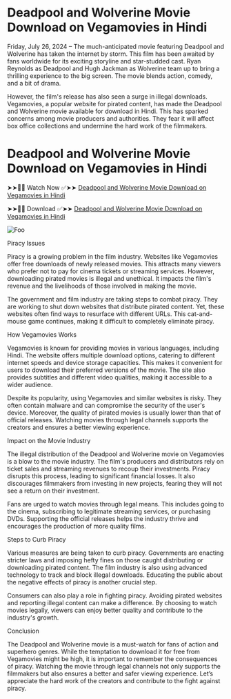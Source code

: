 # Deadpool and Wolverine Movie Download on Vegamovies in Hindi
Friday, July 26, 2024 – The much-anticipated movie featuring Deadpool and Wolverine has taken the internet by storm. This film has been awaited by fans worldwide for its exciting storyline and star-studded cast. Ryan Reynolds as Deadpool and Hugh Jackman as Wolverine team up to bring a thrilling experience to the big screen. The movie blends action, comedy, and a bit of drama.

However, the film's release has also seen a surge in illegal downloads. Vegamovies, a popular website for pirated content, has made the Deadpool and Wolverine movie available for download in Hindi. This has sparked concerns among movie producers and authorities. They fear it will affect box office collections and undermine the hard work of the filmmakers.

# Deadpool and Wolverine Movie Download on Vegamovies in Hindi

➤➤🔴📱 Watch Now ✅➤➤ [Deadpool and Wolverine Movie Download on Vegamovies in Hindi](https://nadia24x7.in/deadpool-and-wolverine-movie-download-on-vegamovies-in-hindi/)

➤➤🔴📱 Download ✅➤➤ [Deadpool and Wolverine Movie Download on Vegamovies in Hindi](https://nadia24x7.in/deadpool-and-wolverine-movie-download-on-vegamovies-in-hindi/)

<animated-image data-catalyst=""><a href="https://nadia24x7.in/deadpool-and-wolverine-movie-download-on-vegamovies-in-hindi/" rel="nofollow" data-target="animated-image.originalLink"><img src="https://nadia24x7.in/wp-content/uploads/2024/07/Deadpool-and-Wolverine-053024-22d418378d3c4b578aa2696c876705a6.jpg" alt="Foo" data-canonical-src="https://nadia24x7.in/wp-content/uploads/2024/07/Deadpool-and-Wolverine-053024-22d418378d3c4b578aa2696c876705a6.jpg" style="max-width: 100%; display: inline-block;" data-target="animated-image.originalImage"></a>

Piracy Issues

Piracy is a growing problem in the film industry. Websites like Vegamovies offer free downloads of newly released movies. This attracts many viewers who prefer not to pay for cinema tickets or streaming services. However, downloading pirated movies is illegal and unethical. It impacts the film's revenue and the livelihoods of those involved in making the movie.

The government and film industry are taking steps to combat piracy. They are working to shut down websites that distribute pirated content. Yet, these websites often find ways to resurface with different URLs. This cat-and-mouse game continues, making it difficult to completely eliminate piracy.

How Vegamovies Works

Vegamovies is known for providing movies in various languages, including Hindi. The website offers multiple download options, catering to different internet speeds and device storage capacities. This makes it convenient for users to download their preferred versions of the movie. The site also provides subtitles and different video qualities, making it accessible to a wider audience.

Despite its popularity, using Vegamovies and similar websites is risky. They often contain malware and can compromise the security of the user's device. Moreover, the quality of pirated movies is usually lower than that of official releases. Watching movies through legal channels supports the creators and ensures a better viewing experience.

Impact on the Movie Industry

The illegal distribution of the Deadpool and Wolverine movie on Vegamovies is a blow to the movie industry. The film's producers and distributors rely on ticket sales and streaming revenues to recoup their investments. Piracy disrupts this process, leading to significant financial losses. It also discourages filmmakers from investing in new projects, fearing they will not see a return on their investment.

Fans are urged to watch movies through legal means. This includes going to the cinema, subscribing to legitimate streaming services, or purchasing DVDs. Supporting the official releases helps the industry thrive and encourages the production of more quality films.

Steps to Curb Piracy

Various measures are being taken to curb piracy. Governments are enacting stricter laws and imposing hefty fines on those caught distributing or downloading pirated content. The film industry is also using advanced technology to track and block illegal downloads. Educating the public about the negative effects of piracy is another crucial step.

Consumers can also play a role in fighting piracy. Avoiding pirated websites and reporting illegal content can make a difference. By choosing to watch movies legally, viewers can enjoy better quality and contribute to the industry's growth.

Conclusion

The Deadpool and Wolverine movie is a must-watch for fans of action and superhero genres. While the temptation to download it for free from Vegamovies might be high, it is important to remember the consequences of piracy. Watching the movie through legal channels not only supports the filmmakers but also ensures a better and safer viewing experience. Let’s appreciate the hard work of the creators and contribute to the fight against piracy.
